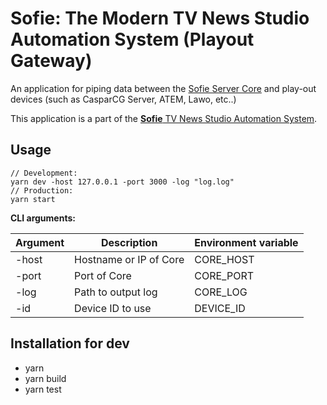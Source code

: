 # Sofie: The Modern TV News Studio Automation System (Playout Gateway)

An application for piping data between the [Sofie Server Core](https://github.com/nrkno/tv-automation-server-core) and play-out devices (such as CasparCG Server, ATEM, Lawo, etc..)

This application is a part of the [**Sofie** TV News Studio Automation System](https://github.com/nrkno/Sofie-TV-automation/).

## Usage

```
// Development:
yarn dev -host 127.0.0.1 -port 3000 -log "log.log"
// Production:
yarn start
```

**CLI arguments:**

| Argument | Description            | Environment variable |
| -------- | ---------------------- | -------------------- |
| -host    | Hostname or IP of Core | CORE_HOST            |
| -port    | Port of Core           | CORE_PORT            |
| -log     | Path to output log     | CORE_LOG             |
| -id      | Device ID to use       | DEVICE_ID            |

## Installation for dev

- yarn
- yarn build
- yarn test

